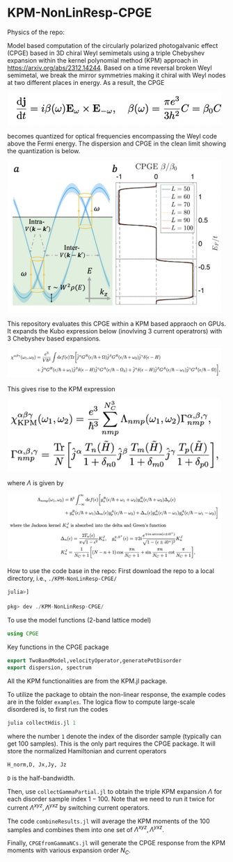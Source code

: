 # KPM-NonLinResp-CPGE

Physics of the repo:

Model based computation of the circularly polarized photogalvanic effect (CPGE) based in 3D chiral Weyl semimetals using a triple Chebyshev expansion within the kernel polynomial method (KPM) approach in https://arxiv.org/abs/2312.14244. Based on a time reversal broken Weyl semimetal, we break the mirror symmetries making it chiral with Weyl nodes at two different places in energy. As a result, the CPGE

<img width="493" alt="image" src="./images/fig1.png">
<!--Text-->
<!--<img width="493" alt="image" src="https://github.com/Pixley-Research-Group-in-CMT/KPM-NonLinResp-CPGE/assets/5032322/62a568e2-9d07-4a20-ab05-1c6b0d6a0c67">-->


becomes quantized for optical frequencies encompassing the Weyl code above the Fermi energy. The dispersion and CPGE in the clean limit showing the quantization is below.

<img width="493" alt="image" src="./images/fig2.png">
<!--<img width="604" alt="image" src="https://github.com/Pixley-Research-Group-in-CMT/KPM-NonLinResp-CPGE/assets/5032322/56372383-b42b-43e5-b095-87ca5932f5d3">-->

This repository evaluates this CPGE within a KPM based appraoch on GPUs. It expands the Kubo expression below (inovlving 3 current operatrors) with 3 Chebyshev based expansions. 

<img width="493" alt="image" src="./images/fig3.png">
<!--<img width="1120" alt="image" src="https://github.com/Pixley-Research-Group-in-CMT/KPM-NonLinResp-CPGE/assets/5032322/b3b4279e-f508-48d8-9766-5206ca02280a">-->

This gives rise to the KPM expression

<img width="493" alt="image" src="./images/fig4.png">
<!--<img width="479" alt="image" src="https://github.com/Pixley-Research-Group-in-CMT/KPM-NonLinResp-CPGE/assets/5032322/1d366e81-a6f3-485b-a172-eaba7f2cef6d">-->

where $\Lambda$ is given by

<img width="493" alt="image" src="./images/fig5.png">
<!--<img width="616" alt="image" src="https://github.com/Pixley-Research-Group-in-CMT/KPM-NonLinResp-CPGE/assets/5032322/51f554ac-287b-48d4-9ec2-75a17e07bd2e">-->

How to use the code base in the repo:
First download the repo to a local directory, i.e., `./KPM-NonLinResp-CPGE/`
```julia
julia>]

pkg> dev ./KPM-NonLinResp-CPGE/
```
To use the model functions (2-band lattice model)
```julia
using CPGE
```
Key functions in the CPGE package 
```julia
export TwoBandModel,velocityOperator,generatePotDisorder
export dispersion, spectrum
```
All the KPM functionalities are from the KPM.jl package.

To utilize the package to obtain the non-linear response, the example codes are in the folder `examples`. The logica flow to compute large-scale disordered is, to first run the codes
```julia
julia collectHdis.jl 1
```
where the number `1` denote the index of the disorder sample (typically can get 100 samples). This is the only part requires the CPGE package. It will store the normalized Hamiltonian and current operators
```julia
H_norm,D, Jx,Jy, Jz
```
`D` is the half-bandwidth.

Then, use `collectGammaPartial.jl` to obtain the triple KPM expansion $\Lambda$ for each disorder sample index $1-100$. Note that we need to run it twice for current  $\Lambda^{xyz}, \Lambda^{yxz}$ by switching current operators.

The code `combineResults.jl` will average the KPM moments of the $100$ samples and combines them into one set of $\Lambda^{xyz}, \Lambda^{yxz}$.

Finally, `CPGEfromGammaNCs.jl` will generate the CPGE response from the KPM moments with various expansion order $N_C$.